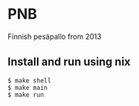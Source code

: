 PNB
===

Finnish pesäpallo from 2013

Install and run using nix
---------------

```
$ make shell  
$ make main  
$ make run
```

